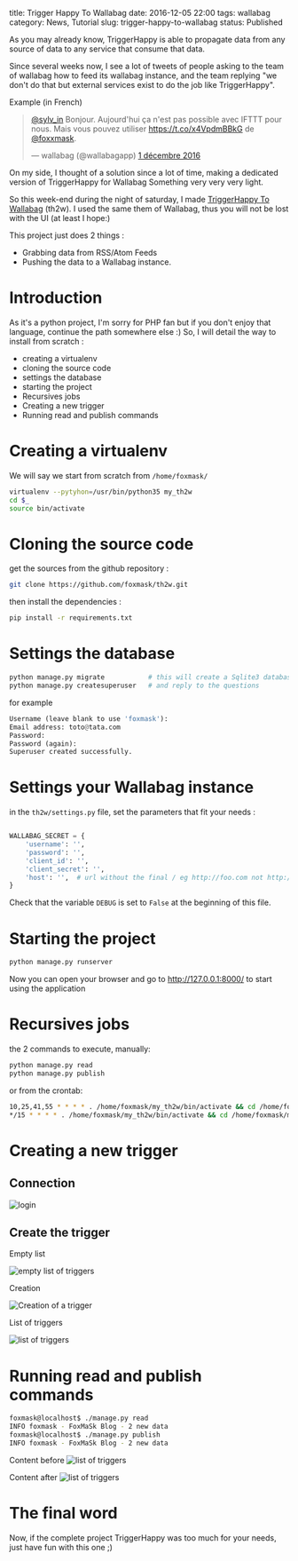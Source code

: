 title: Trigger Happy To Wallabag
date: 2016-12-05 22:00
tags: wallabag 
category: News, Tutorial
slug: trigger-happy-to-wallabag
status: Published


As you may already know, TriggerHappy is able to propagate data from any source of data to any service that consume that data.

Since several weeks now, I see a lot of tweets of people asking to the team of wallabag how to feed its wallabag instance,
and the team replying "we don't do that but external services exist to do the job like TriggerHappy".


Example (in French)

<blockquote class="twitter-tweet" data-lang="fr"><p lang="fr" dir="ltr"><a href="https://twitter.com/sylv_in">@sylv_in</a> Bonjour. Aujourd&#39;hui ça n&#39;est pas possible avec IFTTT pour nous. Mais vous pouvez utiliser <a href="https://t.co/x4VpdmBBkG">https://t.co/x4VpdmBBkG</a> de <a href="https://twitter.com/foxxmask">@foxxmask</a>.</p>&mdash; wallabag (@wallabagapp) <a href="https://twitter.com/wallabagapp/status/804286336471597056">1 décembre 2016</a></blockquote>
<script async src="//platform.twitter.com/widgets.js" charset="utf-8"></script>


On my side, I thought of a solution since a lot of time, making a dedicated version of TriggerHappy for Wallabag
Something very very very light.

So this week-end during the night of saturday, I made [TriggerHappy To Wallabag](https://github.com/foxmask/th2w) (th2w).
I used the same them of Wallabag, thus you will not be lost with the UI (at least I hope:)

This project just does 2 things : 

* Grabbing data from RSS/Atom Feeds
* Pushing the data to a Wallabag instance.


Introduction
============

As it's a python project, I'm sorry for PHP fan but if you don't enjoy that language, continue the path somewhere else :)
So, I will detail the way to install from scratch :
 
* creating a virtualenv
* cloning the source code
* settings the database
* starting the project
* Recursives jobs
* Creating a new trigger
* Running read and publish commands

Creating a virtualenv 
=====================

We will say we start from scratch from `/home/foxmask/`

```bash
virtualenv --pytyhon=/usr/bin/python35 my_th2w
cd $_
source bin/activate
```

Cloning the source code
=======================

get the sources from the github repository :

```bash
git clone https://github.com/foxmask/th2w.git
```

then install the dependencies :

```bash
pip install -r requirements.txt
```

Settings the database
=====================

```python
python manage.py migrate           # this will create a Sqlite3 database
python manage.py createsuperuser   # and reply to the questions
```

for example

```python
Username (leave blank to use 'foxmask'): 
Email address: toto@tata.com
Password: 
Password (again): 
Superuser created successfully.
```


Settings your Wallabag instance
===============================

in the `th2w/settings.py` file, set the parameters that fit your needs :
 
```python

WALLABAG_SECRET = {
    'username': '',
    'password': '',
    'client_id': '',
    'client_secret': '',
    'host': '',  # url without the final / eg http://foo.com not http://foo.com/
}
```
Check that the variable `DEBUG` is set to `False` at the beginning of this file.


Starting the project
====================

```python
python manage.py runserver
```

Now you can open your browser and go to http://127.0.0.1:8000/ to start using the application


Recursives jobs
===============

the 2 commands to execute, manually:

```python
python manage.py read
python manage.py publish
```

or from the crontab:

```bash
10,25,41,55 * * * * . /home/foxmask/my_th2w/bin/activate && cd /home/foxmask/my_th2w/th2w/ && ./manage.py read 
*/15 * * * * . /home/foxmask/my_th2w/bin/activate && cd /home/foxmask/my_th2w/th2w/ && ./manage.py publish
```


Creating a new trigger
======================


Connection
----------

![login](https://blog.trigger-happy.eu/static/th2w_login.png)


Create the trigger
------------------

Empty list

![empty list of triggers](https://blog.trigger-happy.eu/static/th2w_list.png)

Creation

![Creation of a trigger](https://blog.trigger-happy.eu/static/th2w_create_trigger.png)

List of triggers

![list of triggers](https://blog.trigger-happy.eu/static/th2w_list2.png)

Running read and publish commands
=================================


```bash
foxmask@localhost$ ./manage.py read
INFO foxmask - FoxMaSk Blog - 2 new data
foxmask@localhost$ ./manage.py publish
INFO foxmask - FoxMaSk Blog - 2 new data

```

Content before
![list of triggers](https://blog.trigger-happy.eu/static/wallabag_instance_before.png)

Content after
![list of triggers](https://blog.trigger-happy.eu/static/wallabag_instance_after.png)


The final word
==============

Now, if the complete project TriggerHappy was too much for your needs, just have fun with this one ;)
 
